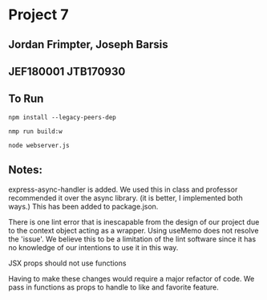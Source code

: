 
# Project 7
## Jordan Frimpter, Joseph Barsis
## JEF180001 JTB170930

## To Run
```npm install --legacy-peers-dep```

```nmp run build:w```

```node webserver.js```

## Notes:

express-async-handler is added. We used this in class and professor recommended it over the async library. (it is better, I implemented both ways.) This has been added to package.json.

There is one lint error that is inescapable from the design of our project due to the context object acting as a wrapper. Using useMemo does not resolve the 'issue'. We believe this to be a limitation of the lint software since it has no knowledge of our intentions to use it in this way.


JSX props should not use functions

Having to make these changes would require a major refactor of code. We pass in functions as props to handle to like and favorite feature. 